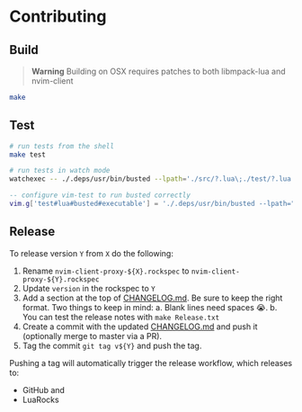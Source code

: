 # Contributing

## Build

> **Warning**
> Building on OSX requires patches to both libmpack-lua and nvim-client

```bash
make
```

## Test

```bash
# run tests from the shell
make test

# run tests in watch mode
watchexec -- ./.deps/usr/bin/busted --lpath='./src/?.lua\;./test/?.lua' src/
```

```lua
-- configure vim-test to run busted correctly
vim.g['test#lua#busted#executable'] = './.deps/usr/bin/busted --lpath="./src/?.lua;./test/?.lua"'

```
## Release

To release version `Y` from `X` do the following:

1. Rename `nvim-client-proxy-${X}.rockspec` to `nvim-client-proxy-${Y}.rockspec`
2. Update `version` in the rockspec to `Y`
3. Add a section at the top of [CHANGELOG.md](./CHANGELOG.md). Be sure to keep the right format. Two things to keep in mind:
  a. Blank lines need spaces 😭.
  b. You can test the release notes with `make Release.txt`
4. Create a commit with the updated [CHANGELOG.md](./CHANGELOG.md) and push it (optionally merge to master via a PR).
5. Tag the commit `git tag v${Y}` and push the tag.

Pushing a tag will automatically trigger the release workflow, which releases to:
* GitHub and
* LuaRocks
